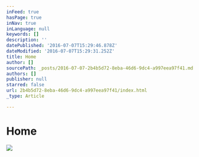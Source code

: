 ```yaml
---
inFeed: true
hasPage: true
inNav: true
inLanguage: null
keywords: []
description: ''
datePublished: '2016-07-07T15:29:46.878Z'
dateModified: '2016-07-07T15:29:31.252Z'
title: Home
author: []
sourcePath: _posts/2016-07-07-2b4b5d72-8eba-46d6-9dc4-a997eea97f41.md
authors: []
publisher: null
starred: false
url: 2b4b5d72-8eba-46d6-9dc4-a997eea97f41/index.html
_type: Article

---
```

# Home
![](https://the-grid-user-content.s3-us-west-2.amazonaws.com/000cc00b-b237-4fcf-941d-8fa9f14c0bf9.jpg)